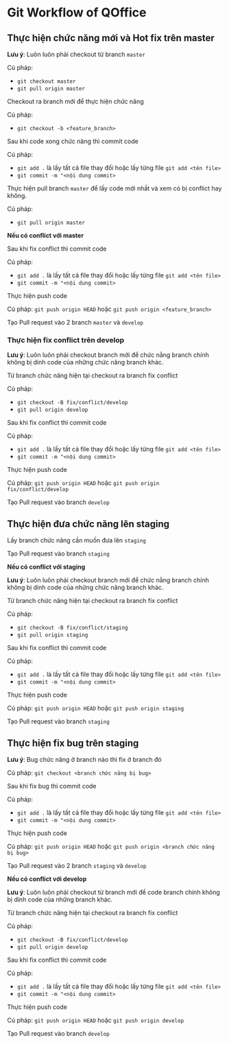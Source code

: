 # Git Workflow of QOffice

## Thực hiện chức năng mới và Hot fix trên master

__Lưu ý__: Luôn luôn phải checkout từ branch `master`

Cú pháp:
- `git checkout master`
- `git pull origin master`

Checkout ra branch mới để thực hiện chức năng

Cú pháp:
- `git checkout -b <feature_branch>`

Sau khi code xong chức năng thì commit code

Cú pháp:
- `git add .` là lấy tất cả file thay đổi hoặc lấy từng file `git add <tên file>`
- `git commit -m "<nội dung commit>`

Thực hiện pull branch `master` để lấy code mới nhất và xem có bị conflict hay không.

Cú pháp:
- `git pull origin master`

__Nếu có conflict với master__

Sau khi fix conflict thì commit code

Cú pháp:
- `git add .` là lấy tất cả file thay đổi hoặc lấy từng file `git add <tên file>`
- `git commit -m "<nội dung commit>`

Thực hiện push code

Cú pháp:
`git push origin HEAD` hoặc `git push origin <feature_branch>`

Tạo Pull request vào 2 branch `master` và `develop`

### Thực hiện fix conflict trên develop

__Lưu ý__: Luôn luôn phải checkout branch mới để chức nằng branch chính không bị dính code của những chức năng branch khác.

Từ branch chức năng hiện tại checkout ra branch fix conflict

Cú pháp:
- `git checkout -B fix/conflict/develop`
- `git pull origin develop`

Sau khi fix conflict thì commit code

Cú pháp:
- `git add .` là lấy tất cả file thay đổi hoặc lấy từng file `git add <tên file>`
- `git commit -m "<nội dung commit>`

Thực hiện push code

Cú pháp:
`git push origin HEAD` hoặc `git push origin fix/conflict/develop`

Tạo Pull request vào branch `develop`

## Thực hiện đưa chức năng lên staging

Lấy branch chức năng cần muốn đưa lên `staging`

Tạo Pull request vào branch `staging`

__Nếu có conflict với staging__

__Lưu ý__: Luôn luôn phải checkout branch mới để chức nằng branch chính không bị dính code của những chức năng branch khác.

Từ branch chức năng hiện tại checkout ra branch fix conflict

Cú pháp:
- `git checkout -B fix/conflict/staging`
- `git pull origin staging`

Sau khi fix conflict thì commit code

Cú pháp:
- `git add .` là lấy tất cả file thay đổi hoặc lấy từng file `git add <tên file>`
- `git commit -m "<nội dung commit>`

Thực hiện push code

Cú pháp:
`git push origin HEAD` hoặc `git push origin staging`

Tạo Pull request vào branch `staging`

## Thực hiện fix bug trên staging

__Lưu ý__: Bug chức năng ở branch nào thì fix ở branch đó

Cú pháp:
`git checkout <branch chức năng bị bug>`

Sau khi fix bug thì commit code

Cú pháp:
- `git add .` là lấy tất cả file thay đổi hoặc lấy từng file `git add <tên file>`
- `git commit -m "<nội dung commit>`

Thực hiện push code

Cú pháp:
`git push origin HEAD` hoặc `git push origin <branch chức năng bị bug>`

Tạo Pull request vào 2 branch `staging` và `develop`

__Nếu có conflict với develop__

__Lưu ý__: Luôn luôn phải checkout từ branch mới để code branch chính không bị dính code của những branch khác.

Từ branch chức năng hiện tại checkout ra branch fix conflict

Cú pháp:
- `git checkout -B fix/conflict/develop`
- `git pull origin develop`

Sau khi fix conflict thì commit code

Cú pháp:
- `git add .` là lấy tất cả file thay đổi hoặc lấy từng file `git add <tên file>`
- `git commit -m "<nội dung commit>`

Thực hiện push code

Cú pháp:
`git push origin HEAD` hoặc `git push origin develop`

Tạo Pull request vào branch `develop`